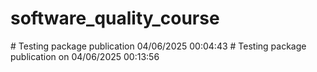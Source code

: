 # software_quality_course
#   T e s t i n g   p a c k a g e   p u b l i c a t i o n   0 4 / 0 6 / 2 0 2 5   0 0 : 0 4 : 4 3  
 #   T e s t i n g   p a c k a g e   p u b l i c a t i o n   o n   0 4 / 0 6 / 2 0 2 5   0 0 : 1 3 : 5 6  
 